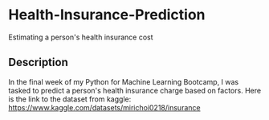 # Health-Insurance-Prediction
Estimating a person's health insurance cost

## Description

In the final week of my Python for Machine Learning Bootcamp, I was tasked to predict a person's health insurance charge based on factors.
Here is the link to the dataset from kaggle:
https://www.kaggle.com/datasets/mirichoi0218/insurance
